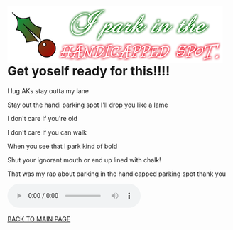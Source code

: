 <img src="handicap.png"
     alt="I'm being sarcastic"
     style="float: left; margin-right: 10px;" />
     
# Get yoself ready for this!!!!

I lug AKs stay outta my lane

Stay out the handi parking spot I'll drop you like a lame

I don't care if you're old

I don't care if you can walk

When you see that I park kind of bold

Shut your ignorant mouth or end up lined with chalk!

              

That was my rap about parking in the handicapped parking spot thank you


<audio controls autostart="true">
  <source src="woaaa.mp3" type="audio/mpeg">
</audio>
     
[BACK TO MAIN PAGE](README.md)
